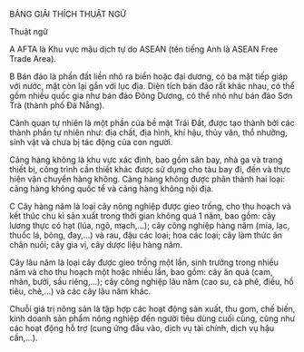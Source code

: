 BẢNG GIẢI THÍCH THUẬT NGỮ

Thuật ngữ

A
AFTA là Khu vực mậu dịch tự do ASEAN (tên tiếng Anh là ASEAN Free Trade Area).

B
Bán đảo là phần đất liền nhô ra biển hoặc đại dương, có ba mặt tiếp giáp với nước, mặt còn lại gắn với lục địa. Diện tích bán đảo rất khác nhau, có thể gồm nhiều quốc gia như bán đảo Đông Dương, có thể nhỏ như bán đảo Sơn Trà (thành phố Đà Nẵng).

Cảnh quan tự nhiên là một phần của bề mặt Trái Đất, được tạo thành bởi các thành phần tự nhiên như: địa chất, địa hình, khí hậu, thủy văn, thổ nhưỡng, sinh vật và chưa bị tác động của con người.

Cảng hàng không là khu vực xác định, bao gồm sân bay, nhà ga và trang thiết bị, công trình cần thiết khác được sử dụng cho tàu bay đi, đến và thực hiện vận chuyển hàng không. Cảng hàng không được phân thành hai loại: cảng hàng không quốc tế và cảng hàng không nội địa.

C
Cây hàng năm là loại cây nông nghiệp được gieo trồng, cho thu hoạch và kết thúc chu kì sản xuất trong thời gian không quá 1 năm, bao gồm: cây lương thực có hạt (lúa, ngô, mạch,...); cây công nghiệp hàng năm (mía, lạc, thuốc lá, bông, đay,...) và rau, đậu các loại; hoa các loại; cây làm thức ăn chăn nuôi; cây gia vị, cây dược liệu hàng năm.

Cây lâu năm là loại cây được gieo trồng một lần, sinh trưởng trong nhiều năm và cho thu hoạch một hoặc nhiều lần, bao gồm: cây ăn quả (cam, nhãn, bưởi, sầu riêng,...); cây công nghiệp lâu năm (cao su, cà phê, điều, hồ tiêu, chè,...) và các cây lâu năm khác.

Chuỗi giá trị nông sản là tập hợp các hoạt động sản xuất, thu gom, chế biến, kinh doanh sản phẩm nông nghiệp đến người tiêu dùng cuối cùng, cũng như các hoạt động hỗ trợ (cung ứng đầu vào, dịch vụ tài chính, dịch vụ hậu cần,...).